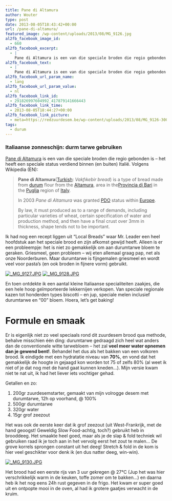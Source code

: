 ```yaml
---
title: Pane di Altamura
author: Wouter
type: post
date: 2013-08-05T18:43:42+00:00
url: /pane-di-altamura/
featured_image: /wp-content/uploads/2013/08/MG_9126.jpg
al2fb_facebook_image_id:
  - 660
al2fb_facebook_excerpt:
  - |
    Pane di Altamura is een van die speciale broden die regio gebonden is - het heeft een speciale status verdiend binnen (en buiten) Italië. Ik had nog een recept liggen uit "Local Breads" waar Mr. Leader een heel hoofdstuk aan het speciale brood en zijn afkomst gewijd heeft. Alleen is er een probleempje: het is niet zo gemakkelijk om aan durumtarwe bloem te geraken. Griesmeel, geen probleem - wij eten allemaal graag pap, net als onze Noorderburen. Maar durumtarwe is fijngemalen griesmeel en wordt veel voor pasta's (en ook broden in fijnere vorm) gebruikt. En toen ontdekte ik een aantal kleine Italiaanse specialiteiten zaakjes, die een hele hoop geïmporteerde lekkernijen verkopen. Van speciale regionale kazen tot honderden types biscotti - en jup, speciale melen inclusief durumtarwe en "00" bloem. Hoera, let's get baking!
al2fb_facebook_text:
  - |
    Pane di Altamura is een van die speciale broden die regio gebonden is - het heeft een speciale status verdiend binnen (en buiten) Italië. Ik had nog een recept liggen uit "Local Breads" waar Mr. Leader een heel hoofdstuk aan het speciale brood en zijn afkomst gewijd heeft. Alleen is er een probleempje: het is niet zo gemakkelijk om aan durumtarwe bloem te geraken. Griesmeel, geen probleem - wij eten allemaal graag pap, net als onze Noorderburen. Maar durumtarwe is fijngemalen griesmeel en wordt veel voor pasta's (en ook broden in fijnere vorm) gebruikt. En toen ontdekte ik een aantal kleine Italiaanse specialiteiten zaakjes, die een hele hoop geïmporteerde lekkernijen verkopen. Van speciale regionale kazen tot honderden types biscotti - en jup, speciale melen inclusief durumtarwe en "00" bloem. Hoera, let's get baking!
al2fb_facebook_url_param_name:
  - lang
al2fb_facebook_url_param_value:
  - nl
al2fb_facebook_link_id:
  - 291826997604992_417879141666443
al2fb_facebook_link_time:
  - 2013-08-05T18:44:27+00:00
al2fb_facebook_link_picture:
  - meta=https://redzuurdesem.be/wp-content/uploads/2013/08/MG_9126-300x220.jpg
tags:
  - durum
---
```


### Italiaanse zonneschijn: durm tarwe gebruiken

[Pane di Altamura][2] is een van die speciale broden die regio gebonden is &#8211; het heeft een speciale status verdiend binnen (en buiten) Italië. Volgens Wikipedia (EN):

> **Pane di Altamura**([Turkish][3]: _Vakfıkebir bread_) is a type of bread made from [durum][4] flour from the [Altamura][5], area in the[Provincia di Bari][6] in the [Puglia][7] region of [Italy][8].
> 
> In 2003 _Pane di Altamura_ was granted [PDO][9] status within [Europe][10].
> 
> By law, it must produced as to a range of demands, including particular varieties of wheat, certain specification of water and production method, and then have a final crust over 3mm in thickness, shape tends not to be important.

Ik had nog een recept liggen uit &#8220;Local Breads&#8221; waar Mr. Leader een heel hoofdstuk aan het speciale brood en zijn afkomst gewijd heeft. Alleen is er een probleempje: het is niet zo gemakkelijk om aan durumtarwe bloem te geraken. Griesmeel, geen probleem &#8211; wij eten allemaal graag pap, net als onze Noorderburen. Maar durumtarwe is fijngemalen griesmeel en wordt veel voor pasta&#8217;s (en ook broden in fijnere vorm) gebruikt.


<p><a href="http://lh4.ggpht.com/-Jraz-DIR0eM/Uf_pZAQI2tI/AAAAAAAAAGM/n6KEBgUyCRQ/s1024/_MG_9127.JPG" link="https://picasaweb.google.com/112210681491304618203/SaveSourdough#5908697851907070674" title="" ><img src="https://lh4.ggpht.com/-Jraz-DIR0eM/Uf_pZAQI2tI/AAAAAAAAAGM/n6KEBgUyCRQ/w400-o/_MG_9127.JPG" alt="_MG_9127.JPG" title="" class="alignleft pe2-photo"  /></a> <a href="http://lh3.ggpht.com/-RoSYy83owIo/Uf_paCZzzPI/AAAAAAAAAGU/jrU-rq3uY20/s1024/_MG_9128.JPG" link="https://picasaweb.google.com/112210681491304618203/SaveSourdough#5908697869664374002" title="" ><img src="https://lh3.ggpht.com/-RoSYy83owIo/Uf_paCZzzPI/AAAAAAAAAGU/jrU-rq3uY20/w400-o/_MG_9128.JPG" alt="_MG_9128.JPG" title="" class="alignleft pe2-photo"  /></a></p>

<p class="clear">
  <p>
    En toen ontdekte ik een aantal kleine Italiaanse specialiteiten zaakjes, die een hele hoop geïmporteerde lekkernijen verkopen. Van speciale regionale kazen tot honderden types biscotti &#8211; en jup, speciale melen inclusief durumtarwe en &#8220;00&#8221; bloem. Hoera, let&#8217;s get baking!
  </p>
  
  <h1>
    Formule en smaak
  </h1>
  
  <p>
    Er is eigenlijk niet zo veel speciaals rond dit zuurdesem brood qua methode, behalve misschien één ding: durumtarwe gedraagd zich heel wat anders dan de conventionele witte tarwebloem &#8211; het zal <strong>veel meer water opnemen dan je gewend bent!</strong>. Behandel het dus als het bakken van een volkoren brood. Ik eindigde met een hydratatie niveau van <strong>70%</strong>, en vond dat het gemakkelijk de hoogte in gejaagd kon worden tot 75 of zelfs 80% (al weet ik niet of je dat nog met de hand gaat kunnen kneden&#8230;). Mijn versie kwam niet te nat uit, ik had het liever iets vochtiger gehad.
  </p>
  
  <p>
    Getallen en zo:
  </p>
  
  <ol>
    <li>
      <span style="line-height: 15px;">200gr zuurdesemstarter, gemaakt van mijn volrogge desem met durumtarwe, 12h op voorhand, @ 100%</span>
    </li>
    <li>
      500gr durumtarwe
    </li>
    <li>
      320gr water
    </li>
    <li>
      15gr grof zeezout
    </li>
  </ol>
  
  <p>
    Het was ook de eerste keer dat ik grof zeezout (uit West-Frankrijk, met de hand geoogst! Geweldig Slow Food-achtig, toch?) gebruikt heb in brooddeeg. Het smaakte heel goed, maar als je de slap & fold techniek wil gebruiken raad ik je toch aan in het vervolg eerst het zout te malen&#8230; De grove korrels sprongen constant uit het deeg! Stretch & fold in de kom is hier veel geschikter voor denk ik (en dus natter deeg, win-win).
  </p>
  
<a href="http://lh4.ggpht.com/-j2TKkQc1p1w/Uf_pbfML_NI/AAAAAAAAAGc/ic_TjpyrUmk/s1024/_MG_9130.JPG" link="https://picasaweb.google.com/112210681491304618203/SaveSourdough#5908697894571736274" title="" ><img src="https://lh4.ggpht.com/-j2TKkQc1p1w/Uf_pbfML_NI/AAAAAAAAAGc/ic_TjpyrUmk/w400-o/_MG_9130.JPG" alt="_MG_9130.JPG" title="" class="alignleft pe2-photo"  /></a>
  
<p class="clear">
<p>
Het brood had een eerste rijs van 3 uur gekregen @ 27°C (Jup het was hier verschrikkelijk warm in de keuken, toffe zomer om te bakken&#8230;) en daarna heb ik het nog eens 24h rust gegeven in de frigo. Het kwam er super goed uit en ontpopte mooi in de oven, al had ik grotere gaatjes verwacht in de kruim.
</p>
    
 [1]: https://redzuurdesem.be/wp-content/uploads/2013/08/MG_9126.jpg
 [2]: http://it.wikipedia.org/wiki/Pane_di_Altamura
 [3]: http://en.wikipedia.org/wiki/Turkish_language "Turkish language"
 [4]: http://en.wikipedia.org/wiki/Durum "Durum"
 [5]: http://en.wikipedia.org/wiki/Altamura "Altamura"
 [6]: http://en.wikipedia.org/wiki/Provincia_di_Bari "Provincia di Bari"
 [7]: http://en.wikipedia.org/wiki/Puglia "Puglia"
 [8]: http://en.wikipedia.org/wiki/Italy "Italy"
 [9]: http://en.wikipedia.org/wiki/Geographical_indications_and_traditional_specialities_(EU)#Protected_designation_of_origin_.28PDO.29 "Geographical indications and traditional specialities (EU)"
 [10]: http://en.wikipedia.org/wiki/Europe "Europe"